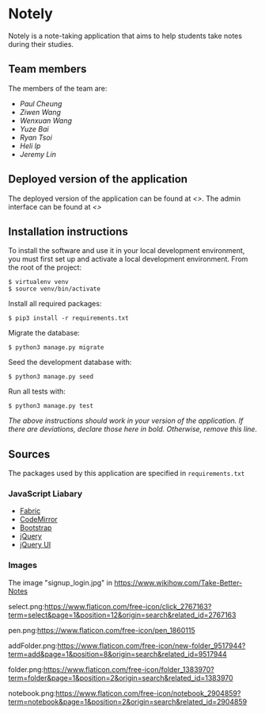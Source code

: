 # Notely
Notely is a note-taking application that aims to help students take notes during their studies.

## Team members
The members of the team are:
- *Paul Cheung*
- *Ziwen Wang*
- *Wenxuan Wang*
- *Yuze Bai*
- *Ryan Tsoi*
- *Heli Ip*
- *Jeremy Lin*

## Deployed version of the application
The deployed version of the application can be found at *<>*.
The admin interface can be found at *<>*

## Installation instructions
To install the software and use it in your local development environment, you must first set up and activate a local development environment.  From the root of the project:

```
$ virtualenv venv
$ source venv/bin/activate
```

Install all required packages:

```
$ pip3 install -r requirements.txt
```

Migrate the database:

```
$ python3 manage.py migrate
```

Seed the development database with:

```
$ python3 manage.py seed
```

Run all tests with:
```
$ python3 manage.py test
```

*The above instructions should work in your version of the application.  If there are deviations, declare those here in bold.  Otherwise, remove this line.*

## Sources
The packages used by this application are specified in `requirements.txt`

### JavaScript Liabary
- [Fabric](http://www.fabfile.org/)
- [CodeMirror](https://codemirror.net/)
- [Bootstrap](https://getbootstrap.com/)
- [jQuery](https://jquery.com/)
- [jQuery UI](https://jqueryui.com/)
### Images
The image "signup_login.jpg" in https://www.wikihow.com/Take-Better-Notes

select.png:https://www.flaticon.com/free-icon/click_2767163?term=select&page=1&position=12&origin=search&related_id=2767163

pen.png:https://www.flaticon.com/free-icon/pen_1860115

addFolder.png:https://www.flaticon.com/free-icon/new-folder_9517944?term=add&page=1&position=8&origin=search&related_id=9517944

folder.png:https://www.flaticon.com/free-icon/folder_1383970?term=folder&page=1&position=2&origin=search&related_id=1383970

notebook.png:https://www.flaticon.com/free-icon/notebook_2904859?term=notebook&page=1&position=2&origin=search&related_id=2904859